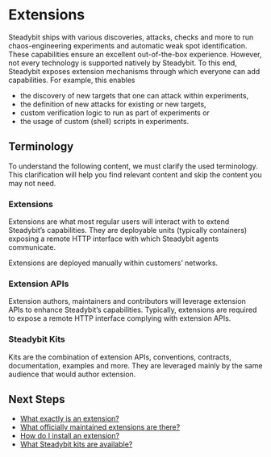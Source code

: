 # Extensions

Steadybit ships with various discoveries, attacks, checks and more to run chaos-engineering experiments and automatic weak spot identification. These capabilities ensure an excellent out-of-the-box experience. However, not every technology is supported natively by Steadybit. To this end, Steadybit exposes extension mechanisms through which everyone can add capabilities. For example, this enables

* the discovery of new targets that one can attack within experiments,
* the definition of new attacks for existing or new targets,
* custom verification logic to run as part of experiments or
* the usage of custom (shell) scripts in experiments.

## Terminology

To understand the following content, we must clarify the used terminology. This clarification will help you find relevant content and skip the content you may not need.

### Extensions

Extensions are what most regular users will interact with to extend Steadybit’s capabilities. They are deployable units (typically containers) exposing a remote HTTP interface with which Steadybit agents communicate.

Extensions are deployed manually within customers’ networks.

### Extension APIs

Extension authors, maintainers and contributors will leverage extension APIs to enhance Steadybit’s capabilities. Typically, extensions are required to expose a remote HTTP interface complying with extension APIs.

### Steadybit Kits

Kits are the combination of extension APIs, conventions, contracts, documentation, examples and more. They are leveraged mainly by the same audience that would author extension.

## Next Steps

* [What exactly is an extension?](anatomy-of-an-extension.md)
* [What officially maintained extensions are there?](official-extensions.md)
* [How do I install an extension?](extension-installation.md)
* [What Steadybit kits are available?](steadybit-kits.md)
